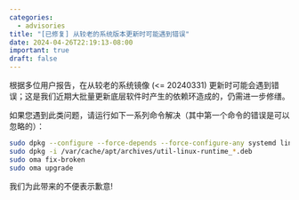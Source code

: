 ```yaml
---
categories:
  - advisories
title: "[已修复] 从较老的系统版本更新时可能遇到错误"
date: 2024-04-26T22:19:13-08:00
important: true
draft: false
---
```


根据多位用户报告，在从较老的系统镜像 (<= 20240331) 更新时可能会遇到错误；这是我们近期大批量更新底层软件时产生的依赖环造成的，仍需进一步修缮。

如果您遇到此类问题，请运行如下一系列命令解决（其中第一个命令的错误是可以忽略的）：

```bash
sudo dpkg --configure --force-depends --force-configure-any systemd linux-pam
sudo dpkg -i /var/cache/apt/archives/util-linux-runtime_*.deb
sudo oma fix-broken
sudo oma upgrade
```

我们为此带来的不便表示歉意!
